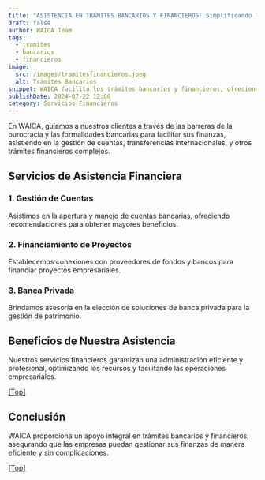 ```yaml
---
title: "ASISTENCIA EN TRÁMITES BANCARIOS Y FINANCIEROS: Simplificando las Finanzas Empresariales"
draft: false
author: WAICA Team
tags:
  - tramites
  - bancarios
  - financieros
image:
  src: /images/tramitesfinancieros.jpeg
  alt: Trámites Bancarios
snippet: WAICA facilita los trámites bancarios y financieros, ofreciendo apoyo integral en la gestión de cuentas, transferencias internacionales y más.
publishDate: 2024-07-22 12:00
category: Servicios Financieros
---
```


En WAICA, guiamos a nuestros clientes a través de las barreras de la burocracia y las formalidades bancarias para facilitar sus finanzas, asistiendo en la gestión de cuentas, transferencias internacionales, y otros trámites financieros complejos.

## Servicios de Asistencia Financiera

### 1. Gestión de Cuentas

Asistimos en la apertura y manejo de cuentas bancarias, ofreciendo recomendaciones para obtener mayores beneficios.

### 2. Financiamiento de Proyectos

Establecemos conexiones con proveedores de fondos y bancos para financiar proyectos empresariales.

### 3. Banca Privada

Brindamos asesoría en la elección de soluciones de banca privada para la gestión de patrimonio.

## Beneficios de Nuestra Asistencia

Nuestros servicios financieros garantizan una administración eficiente y profesional, optimizando los recursos y facilitando las operaciones empresariales.

<a href="#top">[Top]</a>

## Conclusión

WAICA proporciona un apoyo integral en trámites bancarios y financieros, asegurando que las empresas puedan gestionar sus finanzas de manera eficiente y sin complicaciones.

<a href="#top">[Top]</a>
